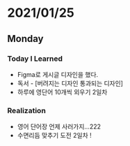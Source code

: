 # 2021/01/25

## Monday

### Today I Learned

* Figma로 게시글 디자인을 했다.
* 독서 - [버려지는 디자인 통과되는 디자인]
* 하루에 영단어 10개씩 외우기 2일차

### Realization

* 영어 단어장 언제 사러가지...222
* 수면리듬 맞추기 도전 2일차 !
